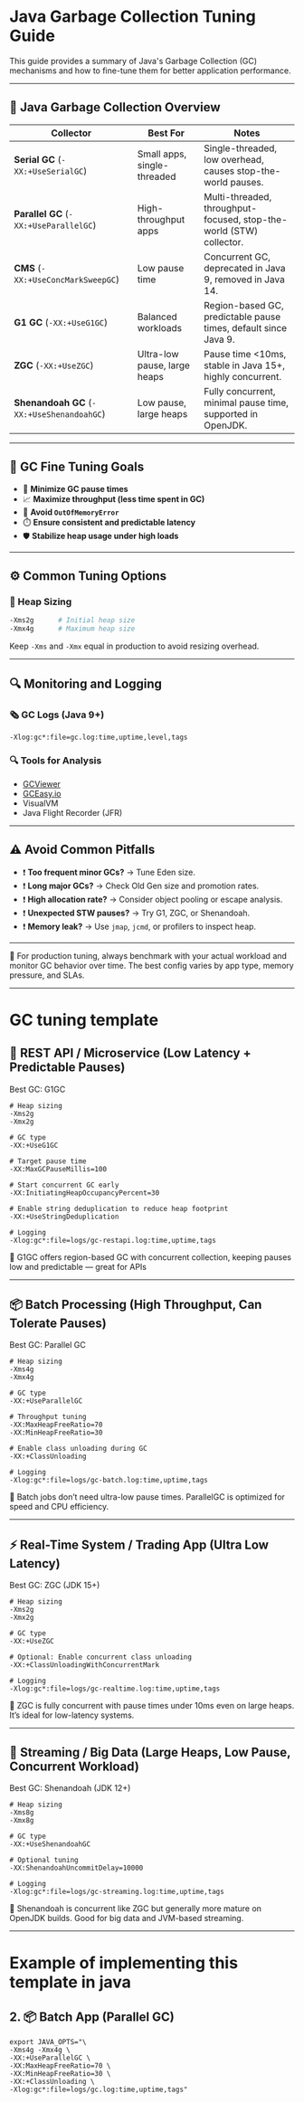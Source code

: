# Java Garbage Collection Tuning Guide

This guide provides a summary of Java's Garbage Collection (GC) mechanisms and how to fine-tune them for better application performance.

---

## 🚮 Java Garbage Collection Overview

| Collector        | Best For               | Notes                                                                 |
|------------------|------------------------|-----------------------------------------------------------------------|
| **Serial GC** (`-XX:+UseSerialGC`)         | Small apps, single-threaded         | Single-threaded, low overhead, causes stop-the-world pauses.         |
| **Parallel GC** (`-XX:+UseParallelGC`)     | High-throughput apps                | Multi-threaded, throughput-focused, stop-the-world (STW) collector.  |
| **CMS** (`-XX:+UseConcMarkSweepGC`)        | Low pause time                      | Concurrent GC, deprecated in Java 9, removed in Java 14.             |
| **G1 GC** (`-XX:+UseG1GC`)                 | Balanced workloads                  | Region-based GC, predictable pause times, default since Java 9.      |
| **ZGC** (`-XX:+UseZGC`)                    | Ultra-low pause, large heaps        | Pause time <10ms, stable in Java 15+, highly concurrent.             |
| **Shenandoah GC** (`-XX:+UseShenandoahGC`) | Low pause, large heaps              | Fully concurrent, minimal pause time, supported in OpenJDK.          |

---

## 🎯 GC Fine Tuning Goals

- 🧠 **Minimize GC pause times**
- 📈 **Maximize throughput (less time spent in GC)**
- 🚫 **Avoid `OutOfMemoryError`**
- ⏱️ **Ensure consistent and predictable latency**
- 🛡️ **Stabilize heap usage under high loads**

---

## ⚙️ Common Tuning Options
### 💾 Heap Sizing

```bash
-Xms2g      # Initial heap size
-Xmx4g      # Maximum heap size
```
Keep `-Xms` and `-Xmx` equal in production to avoid resizing overhead.

---

## 🔍 Monitoring and Logging

### 🗞 GC Logs (Java 9+)

```bash
-Xlog:gc*:file=gc.log:time,uptime,level,tags
```

### 🔍 Tools for Analysis

- [GCViewer](https://github.com/chewiebug/GCViewer)
- [GCEasy.io](https://gceasy.io/)
- VisualVM
- Java Flight Recorder (JFR)

---

## ⚠ Avoid Common Pitfalls

- ❗ **Too frequent minor GCs?** → Tune Eden size.
- ❗ **Long major GCs?** → Check Old Gen size and promotion rates.
- ❗ **High allocation rate?** → Consider object pooling or escape analysis.
- ❗ **Unexpected STW pauses?** → Try G1, ZGC, or Shenandoah.
- ❗ **Memory leak?** → Use `jmap`, `jcmd`, or profilers to inspect heap.

---
🧰 For production tuning, always benchmark with your actual workload and monitor GC behavior over time. The best config varies by app type, memory pressure, and SLAs.

---
# GC tuning template

## 🧩 REST API / Microservice (Low Latency + Predictable Pauses)
Best GC: G1GC

```
# Heap sizing
-Xms2g
-Xmx2g

# GC type
-XX:+UseG1GC

# Target pause time
-XX:MaxGCPauseMillis=100

# Start concurrent GC early
-XX:InitiatingHeapOccupancyPercent=30

# Enable string deduplication to reduce heap footprint
-XX:+UseStringDeduplication

# Logging
-Xlog:gc*:file=logs/gc-restapi.log:time,uptime,tags
```
🧠 G1GC offers region-based GC with concurrent collection, keeping pauses low and predictable — great for APIs

---
## 📦 Batch Processing (High Throughput, Can Tolerate Pauses)
Best GC: Parallel GC

```
# Heap sizing
-Xms4g
-Xmx4g

# GC type
-XX:+UseParallelGC

# Throughput tuning
-XX:MaxHeapFreeRatio=70
-XX:MinHeapFreeRatio=30

# Enable class unloading during GC
-XX:+ClassUnloading

# Logging
-Xlog:gc*:file=logs/gc-batch.log:time,uptime,tags
```
🧠 Batch jobs don’t need ultra-low pause times. ParallelGC is optimized for speed and CPU efficiency.

---
## ⚡ Real-Time System / Trading App (Ultra Low Latency)
Best GC: ZGC (JDK 15+)

```
# Heap sizing
-Xms2g
-Xmx2g

# GC type
-XX:+UseZGC

# Optional: Enable concurrent class unloading
-XX:+ClassUnloadingWithConcurrentMark

# Logging
-Xlog:gc*:file=logs/gc-realtime.log:time,uptime,tags
```
🧠 ZGC is fully concurrent with pause times under 10ms even on large heaps. It’s ideal for low-latency systems.

---
## 🔄 Streaming / Big Data (Large Heaps, Low Pause, Concurrent Workload)
Best GC: Shenandoah (JDK 12+)

```
# Heap sizing
-Xms8g
-Xmx8g

# GC type
-XX:+UseShenandoahGC

# Optional tuning
-XX:ShenandoahUncommitDelay=10000

# Logging
-Xlog:gc*:file=logs/gc-streaming.log:time,uptime,tags
```
🧠 Shenandoah is concurrent like ZGC but generally more mature on OpenJDK builds. Good for big data and JVM-based streaming.

---

# Example of implementing this template in java

## 2. 📦 Batch App (Parallel GC)

```
export JAVA_OPTS="\
-Xms4g -Xmx4g \
-XX:+UseParallelGC \
-XX:MaxHeapFreeRatio=70 \
-XX:MinHeapFreeRatio=30 \
-XX:+ClassUnloading \
-Xlog:gc*:file=logs/gc.log:time,uptime,tags"
```